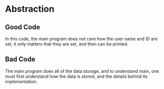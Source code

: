 # Abstraction
## Good Code
In this code, the main program does not care how the user name and ID are set, it only matters that they are set, and then can be printed.

## Bad Code
The main program does all of the data storage, and to understand main, one must first understand how the data is stored, and the details behind its implementation.
